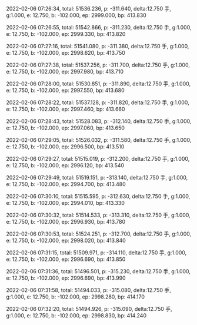 2022-02-06 07:26:34, total: 51536.236, p: -311.640, delta:12.750 手, g:1.000, e: 12.750, b: -102.000, ep: 2999.000, bp: 413.830

2022-02-06 07:26:55, total: 51542.866, p: -311.230, delta:12.750 手, g:1.000, e: 12.750, b: -102.000, ep: 2999.330, bp: 413.820

2022-02-06 07:27:16, total: 51541.080, p: -311.380, delta:12.750 手, g:1.000, e: 12.750, b: -102.000, ep: 2998.620, bp: 413.750

2022-02-06 07:27:38, total: 51537.256, p: -311.700, delta:12.750 手, g:1.000, e: 12.750, b: -102.000, ep: 2997.980, bp: 413.710

2022-02-06 07:28:00, total: 51530.851, p: -311.890, delta:12.750 手, g:1.000, e: 12.750, b: -102.000, ep: 2997.550, bp: 413.680

2022-02-06 07:28:22, total: 51537.128, p: -311.820, delta:12.750 手, g:1.000, e: 12.750, b: -102.000, ep: 2997.460, bp: 413.660

2022-02-06 07:28:43, total: 51528.083, p: -312.140, delta:12.750 手, g:1.000, e: 12.750, b: -102.000, ep: 2997.060, bp: 413.650

2022-02-06 07:29:05, total: 51526.032, p: -311.580, delta:12.750 手, g:1.000, e: 12.750, b: -102.000, ep: 2996.500, bp: 413.510

2022-02-06 07:29:27, total: 51515.019, p: -312.200, delta:12.750 手, g:1.000, e: 12.750, b: -102.000, ep: 2996.120, bp: 413.540

2022-02-06 07:29:49, total: 51519.151, p: -313.140, delta:12.750 手, g:1.000, e: 12.750, b: -102.000, ep: 2994.700, bp: 413.480

2022-02-06 07:30:10, total: 51515.595, p: -312.630, delta:12.750 手, g:1.000, e: 12.750, b: -102.000, ep: 2994.010, bp: 413.330

2022-02-06 07:30:32, total: 51514.533, p: -313.310, delta:12.750 手, g:1.000, e: 12.750, b: -102.000, ep: 2996.930, bp: 413.780

2022-02-06 07:30:53, total: 51524.251, p: -312.700, delta:12.750 手, g:1.000, e: 12.750, b: -102.000, ep: 2998.020, bp: 413.840

2022-02-06 07:31:15, total: 51509.971, p: -314.110, delta:12.750 手, g:1.000, e: 12.750, b: -102.000, ep: 2996.690, bp: 413.850

2022-02-06 07:31:36, total: 51496.501, p: -315.230, delta:12.750 手, g:1.000, e: 12.750, b: -102.000, ep: 2996.690, bp: 413.990

2022-02-06 07:31:58, total: 51494.033, p: -315.080, delta:12.750 手, g:1.000, e: 12.750, b: -102.000, ep: 2998.280, bp: 414.170

2022-02-06 07:32:20, total: 51494.926, p: -315.090, delta:12.750 手, g:1.000, e: 12.750, b: -102.000, ep: 2998.830, bp: 414.240